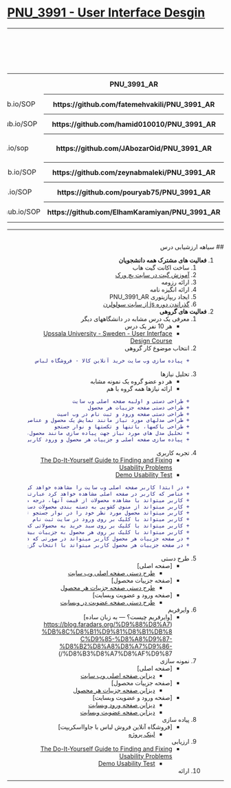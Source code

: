 # [PNU_3991 - User Interface Desgin](https://github.com/AliRazavi-edu/PNU_3991/blob/master/_BSc/UserInterfaceDesgin/README.md#TOC)
<div dir="rtl">
    
<table style="width:100%">

<tr>
<td colspan="6" align="center">اعضای گروه</td>
</tr>

  
<tr>
<td colspan="6"  align="center">نام درس: طراحی واسط کاربر</td>
</tr>

<tr>
<td colspan="6"  align="center"> موضوع پروژه: پیاده سازی سایت خرید آنلاین کالا مشابه آمازون </td>
</tr>

<tr>
<td colspan="6"   align="center">سرگروه تیم: فاطمه وکیلی</td>
</tr>

<tr>
 <th  align="center">PNU_3991_AR</th>
 <th  align="center">SOP</th>
 <th  align="center">رزومه</th>
 <th  align="center">نام/نام خانوادگی</th>
 <th  align="center">شماره دانشجویی</th>
 <th  align="center">ردیف</th>
 </tr>
 
 <tr>
 <th  align="center">https://github.com/fatemehvakili/PNU_3991_AR</th>
 <td  align="center">https://fatemehvakili.github.io/SOP/</td>
 <td  align="center">https://fatemehvakili.github.io/</td>
 <td  align="center">فاطمه وکیلی</td>
 <td  align="center">970087898</td>
 <td align="center">1</td>
 </tr>
 
 <tr>
 <th  align="center">https://github.com/hamid010010/PNU_3991_AR</th>
 <td  align="center">https://hamid010010.github.io/SOP/</td>
 <td  align="center">https://hamid010010.github.io/hamidrezamirzaei.github.io/</td>
 <td  align="center">حمیدرضا میرزائی</td>
 <td  align="center">970147067</td>
 <td align="center">2</td>
 </tr>
 
 <tr>
 <th  align="center">https://github.com/JAbozarOid/PNU_3991_AR</th>
 <td  align="center">https://jabozaroid.github.io/sop</td>
 <td  align="center">https://jabozaroid.github.io/</td>
 <td  align="center">ابوذر رقیب دوست</td>
 <td  align="center">980188387</td>
 <td align="center">3</td>
 </tr>
 
 <tr>
 <th  align="center">https://github.com/zeynabmaleki/PNU_3991_AR</th>
 <td  align="center">https://zeynabmaleki.github.io/SOP/</td>
 <td  align="center">https://zeynabmaleki.github.io/</td>
 <td  align="center">زینب ملکی راد</td>
 <td  align="center">970051836</td>
 <td align="center">4</td>
 </tr>

 <tr>
 <th  align="center">https://github.com/pouryab75/PNU_3991_AR</th>
 <td  align="center">https://pouryab75.github.io/SOP/</td>
 <td  align="center">https://pouryab75.github.io/pouryabodaghi-resume/</td>
 <td  align="center">پوریا بداغی</td>
 <td  align="center">949750673</td>
 <td align="center">5</td>
 </tr>
 
 <tr>
 <th  align="center">https://github.com/ElhamKaramiyan/PNU_3991_AR</th>
 <td  align="center">https://elhamkaramiyan.github.io/SOP/</td>
 <td  align="center">https://elhamkaramiyan.github.io/</td>
 <td  align="center">الهام کرمیان</td>
 <td  align="center">970016107</td>
 <td align="center">6</td>
 </tr>
 
</table>

-------------
<br>
## سیاهه ارزشیابی درس


1. **فعالیت های مشترک همه دانشجویان**
    1. ساخت اکانت گیت هاب
    2. [آموزش گیت در سایت پچ ورک](http://jlord.us/patchwork/)
    3. ارائه رزومه
    4. ارائه انگیزه نامه
    5. ایجاد ریپازیتوری PNU_3991_AR
    6. [گذراندن دوره js از سایت سولولرن](http://Sololearn.com)
2. **فعالیت های گروهی**
    1. معرفی یک درس مشابه در دانشگاههای دیگر
        - هر 10 نفر یک درس
        - [Upssala University - Sweden - User Interface Design Course](https://www.uu.se/en/admissions/master/selma/kursplan/?kKod=2IV063)
   2. انتخاب موضوع کار گروهی
        ```diff
        + پیاده سازی وب سایت خرید آنلاین کالا - فروشگاه لباس
    3. تحلیل نیازها
        - هر دو عضو گروه یک نمونه مشابه
        - ارائه نیازها همه گروه با هم
        ```diff
        + طراحی دستی و اولیه صفحه اصلی وب سایت 
        + طراحی دستی صفحه جزییات هر محصول
        + طراحی دستی صفحه ورود و ثبت نام در وب اسیت
        + طراحی مدلهای مورد نیاز مانند نمایش یک محصول و عناصری که برای یک محصول نمایش داده خواهد شد
        + طراحی باکسها، باتنها و تکستها و نوار جستجو
        + تحلیل مدل های مورد نیاز جهت پیاده سازی مانند محصول، کاربران و نوع پرداخت
        + پیاده سازی صفحه اصلی و جزییات هر محصول و ورود کاربران با جاوا اسکریپت طبق دیزاین طراحی شده
    4. تجربه کاربری
        - [The Do-It-Yourself Guide to Finding and Fixing Usability Problems](http://www.sensible.com/rsme.html)
        - [Demo Usability Test](https://youtu.be/1UCDUOB_aS8)
        ```diff
        + در ابتدا کاربر صفحه اصلی وب سایت را مشاهده خواهد کرد
        + عناصر که کاربر در صفحه اصلی مشاهده خواهد کرد عبارتند از محصولات، نوار جستجو، سبد خرید و ورود به وب سایت و منوی کشویی خواهد بود
        + کاربر میتواند با مشاهده محصولات از قیمت آنها، درجه محبوبیت بین کاربران و برند هر محصول را مشاهده کند
        + کاربر میتواند از منوی کشویی به دسته بندی محصولات دسترسی داشته باشید
        + کاربر میتواند محصول مورد نظر خود را در نوار جستجو تایپ کند
        + کاربر میتواند با کلیک بر روی ورود در سایت ثبت نام  و یا ورود کند
        + کاربر میتواند با کلیک بر روی سبد خرید به محصولاتی که به سبد خرید خود اضافه کرده است دسترسی داشته باشد
        + کاربر میتواند با کلیک بر روی هر محصول به جزییات بیشتر آن محصول مانند کامنتهای سایر کاربران و همچنین موجود بودن آن محصول مطلع گردد
        + در صفحه جزییات هر محصول کاربر میتواند در صورتی که در وب سایت عضو باشد برای آن محصول کامنت بگذارد
        + در صفحه جزییات هر محصول کاربر میتواند با انتخاب گزینه اضافه کردن به سبد خرید محصوا مورد نظر را به سبد خرید اضافه و فرآبند خرید را انجام دهد
    5. طرح دستی
        - [صفحه اصلی]
            - [طرح دستی صفحه اصلی وب سایت](https://jabozaroid.github.io/manualdesign/home.pdf)
        - [صفحه جزییات محصول]   
            - [طرح دستی صفحه جزییات هر محصول](https://jabozaroid.github.io/manualdesign/details.pdf)
        - [صفحه ورود و عضویت وبسایت]   
            - [طرح دستی صفحه عضویت در وبسایت](https://jabozaroid.github.io/manualdesign/signin.pdf)
    6. وایرفریم
         - [وایرفریم چیست؟ — به زبان ساده](https://blog.faradars.org/%D9%88%D8%A7%DB%8C%D8%B1%D9%81%D8%B1%DB%8C%D9%85-%D8%A8%D9%87-%D8%B2%D8%A8%D8%A7%D9%86-      %D8%B3%D8%A7%D8%AF%D9%87/)
    7. نمونه سازی
        - [صفحه اصلی]
            - [دیزاین صفحه اصلی وب سایت](https://jabozaroid.github.io/graphicdesign/home.pdf)
        - [صفحه جزییات محصول]   
            - [دیزاین صفحه جزییات هر محصول](https://jabozaroid.github.io/graphicdesign/details.pdf)
        - [صفحه ورود و عضویت وبسایت]   
            - [دیزاین صفحه ورود وبسایت](https://jabozaroid.github.io/graphicdesign/signin.pdf)
            - [دیزاین صفحه عضویت وبسایت](https://jabozaroid.github.io/graphicdesign/register.pdf)
    8. پیاده سازی
        - [فروشگاه آنلاین فروش لباس با جاوااسکریپت]
            - [لینک پروژه](https://github.com/JAbozarOid/jsamazona_full_ecommerce) 
    9. ارزیابی
        - [The Do-It-Yourself Guide to Finding and Fixing Usability Problems](http://www.sensible.com/rsme.html)
            - [Demo Usability Test](https://youtu.be/1UCDUOB_aS8)
    10. ارائه    

-------------------------
</div>
